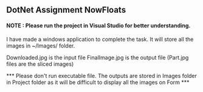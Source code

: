 ## DotNet Assignment NowFloats

#### NOTE : Please run the project in Visual Studio for better understanding. 

I have made a windows application to complete the task.
It will store all the images in ~/Images/ folder.

  Downloaded.jpg is the input file
  FinalImage.jpg is the output file
  (Part.jpg files are the sliced images)
  
*** Please don't run executable file. The outputs are stored in Images folder in Project folder as it will be difficult to display all the images on Form *** 


